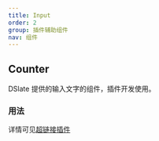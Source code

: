 ```yaml
---
title: Input
order: 2
group: 插件辅助组件
nav: 组件
---
```


## Counter

DSlate 提供的输入文字的组件，插件开发使用。

### 用法

详情可见[超链接插件](https://github.com/rojer95/dslate/blob/v2/packages/plugin/lib/plugins/link.tsx#L68-L103)
